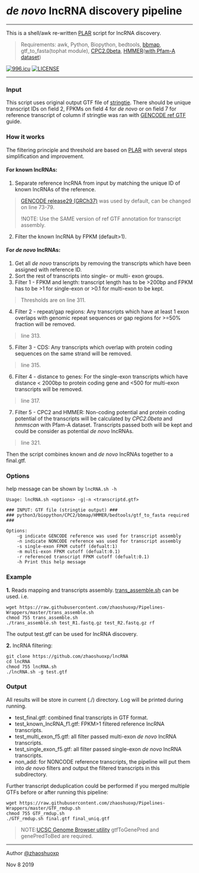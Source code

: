 # *de novo* lncRNA discovery pipeline
-----
This is a shell/awk re-written [PLAR](http://www.weizmann.ac.il/Biological_Regulation/IgorUlitsky/PLAR) script for lncRNA discovery. 

> Requirements:
> awk, Python, Biopython, bedtools, [bbmap](https://sourceforge.net/projects/bbmap/), gtf_to_fasta(tophat module), [CPC2.0beta](http://cpc2.cbi.pku.edu.cn/download.php), [HMMER](http://hmmer.org)([with Pfam-A dataset](https://pfam.xfam.org))

[![996.icu](https://img.shields.io/badge/link-996.icu-red.svg)](https://996.icu) [![LICENSE](https://img.shields.io/badge/license-Anti%20996-blue.svg)](https://github.com/996icu/996.ICU/blob/master/LICENSE)

----

### Input

This script uses original output GTF file of [stringtie](https://ccb.jhu.edu/software/stringtie/). There should be unique transcript IDs on field 2, FPKMs on field 4 for *de novo* or on field 7 for reference transcript of column if stringtie was ran with [GENCODE ref GTF](https://www.gencodegenes.org/human/release_19.html) guide.

### How it works

The filtering principle and threshold are based on [PLAR](https://www.ncbi.nlm.nih.gov/pmc/articles/PMC4576741/) with several steps simplification and improvement.

#### **For known lncRNAs:**

1. Separate reference lncRNA from input by matching the unique ID of  known lncRNAs of the reference.
> [GENCODE  release29 (GRCh37)](https://www.gencodegenes.org/human/release_29lift37.html) was used by default, can be changed on line 73-79.
>
> !NOTE: Use the SAME version of ref GTF annotation for transcript assembly.

2. Filter the known lncRNA by FPKM (default>1).

#### **For *de novo* lncRNAs:**

1. Get all *de novo* transcripts by removing the transcripts which have been assigned with reference ID.
2. Sort the rest of transcripts into single- or multi- exon groups.
3. Filter 1 - FPKM and length: transcript length has to be >200bp and FPKM has to be >1 for single-exon or >0.1 for multi-exon to be kept.
> Thresholds are on line 311.

4. Filter 2 - repeat/gap regions: Any transcripts which have at least 1 exon overlaps with genomic repeat sequences or gap regions for >=50% fraction will be removed.
> line 313.

5. Filter 3 - CDS: Any transcripts which overlap with protein coding sequences on the same strand will be removed.

>line 315.

6. Filter 4 - distance to genes: For the single-exon transcripts which have distance < 2000bp to protein coding gene and <500 for multi-exon transcripts will be removed.
> line 317.

7. Filter 5 - CPC2 and HMMER: Non-coding potential and protein coding potential of the transcripts will be calculated by *CPC2.0beta* and *hmmscan* with Pfam-A dataset. Transcripts passed both will be kept and could be consider as potential *de novo* lncRNAs. 

> line 321.

Then the script combines known and *de novo* lncRNAs together to a final.gtf.

### Options

help message can be shown by `lncRNA.sh -h`

```shell
Usage: lncRNA.sh <options> -g|-n <transcriptd.gtf>

### INPUT: GTF file (stringtie output) ###
### python3/biopython/CPC2/bbmap/HMMER/bedtools/gtf_to_fasta required ###

Options:
    -g indicate GENCODE reference was used for transcript assembly
    -n indicate NONCODE reference was used for transcript assembly
    -s single-exon FPKM cutoff (defualt:1)
    -m multi-exon FPKM cutoff (defualt:0.1)
    -r referenced transcript FPKM cutoff (defualt:0.1)
    -h Print this help message
```

### Example

**1.** Reads mapping and transcripts assembly. [trans_assemble.sh](https://github.com/zhaoshuoxp/Pipelines-Wrappers#trans_assemblesh) can be used. i.e.

```shell
wget https://raw.githubusercontent.com/zhaoshuoxp/Pipelines-Wrappers/master/trans_assemble.sh
chmod 755 trans_assemble.sh
./trans_assemble.sh test_R1.fastq.gz test_R2.fastq.gz rf
```

The output test.gtf can be used for lncRNA discovery.

**2.** lncRNA filtering:

```shell
git clone https://github.com/zhaoshuoxp/lncRNA
cd lncRNA
chmod 755 lncRNA.sh
./lncRNA.sh -g test.gtf
```

###  Output

All results will be store in current (./) directory. Log will be printed during running.

* test_final.gtf: combined final transcripts in GTF format.
* test_known_lncRNA_f1.gtf: FPKM>1 filtered reference lncRNA transcripts.
* test_multi_exon_f5.gtf: all filter passed multi-exon *de novo* lncRNA transcripts.
* test_single_exon_f5.gtf: all filter passed single-exon *de novo* lncRNA transcripts.
* non_add: for NONCODE reference transcripts, the pipeline will put them into *de novo* filters and output the filtered transcripts in this subdirectory.

Further transcript deduplication could be performed if you merged multiple GTFs before or after running this pipeline:

```shell
wget https://raw.githubusercontent.com/zhaoshuoxp/Pipelines-Wrappers/master/GTF_rmdup.sh
chmod 755 GTF_rmdup.sh
./GTF_rmdup.sh final.gtf final_uniq.gtf
```

> NOTE:[UCSC Genome Browser utility](http://hgdownload.soe.ucsc.edu/admin/exe/) gtfToGenePred and genePredToBed are required.



----

Author [@zhaoshuoxp](https://github.com/zhaoshuoxp)  

Nov 8 2019  